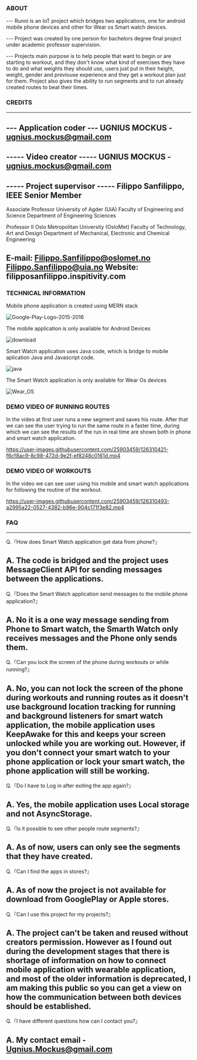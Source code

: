 ### ABOUT

--- Runni is an IoT project which bridges two applications, one for android mobile phone devices and other for Wear os Smart watch devices.

--- Project was created by one person for bachelors degree final project under academic professor supervision.

--- Projects main purpose is to help people that want to begin or are starting to workout, and they don't know what kind of exercises they have to do and what weights they should use, users just put in their height, weight, gender and previouse experience and they get a workout plan just for them. Project also gives the ability to run segments and to run already created routes to beat their times.

### CREDITS
-------------------------
--- Application coder ---
      UGNIUS MOCKUS - ugnius.mockus@gmail.com
-------------------------
----- Video creator -----
      UGNIUS MOCKUS - ugnius.mockus@gmail.com
-------------------------
----- Project supervisor -----
      Filippo Sanfilippo, IEEE Senior Member
-------------------------
Associate Professor
University of Agder (UiA)
Faculty of Engineering and Science
Department of Engineering Sciences

Professor II
Oslo Metropolitan University (OsloMet)
Faculty of Technology, Art and Design
Department of Mechanical, Electronic and Chemical Engineering

E-mail: Filippo.Sanfilippo@oslomet.no
        Filippo.Sanfilippo@uia.no
Website: filipposanfilippo.inspitivity.com
-------------------------
### TECHNICAL INFORMATION

Mobile phone application is created using MERN stack

![Google-Play-Logo-2015-2016](https://user-images.githubusercontent.com/25903459/126318648-3805077b-4359-4887-9166-2a4aa309e0ea.png)

The mobile application is only available for Android Devices 

![download](https://user-images.githubusercontent.com/25903459/126318792-25c7da61-25e5-413e-98f6-23eb3bb71d03.png)

Smart Watch application uses Java code, which is bridge to mobile aplication Java and Javascript code.

![java](https://user-images.githubusercontent.com/25903459/126332253-3c9d3dd5-4958-407d-aa79-f0d69d9314f7.png)

The Smart Watch application is only available for Wear Os devices

![Wear_OS](https://user-images.githubusercontent.com/25903459/126331944-516d2a84-bfe3-405f-b05f-7fea5ba3ddc4.png)


### DEMO VIDEO OF RUNNING ROUTES


In the video at first user runs a new segment and saves his route. After that we can see the user trying to run the same route in a faster time, during which we can see the results of the run in real time are shown both in phone and smart watch application.

https://user-images.githubusercontent.com/25903459/126310421-f6cf8ac9-8c98-472d-9e2f-ef8248c0161d.mp4

### DEMO VIDEO OF WORKOUTS

In the video we can see user using his mobile and smart watch applications for following the routine of the workout.

https://user-images.githubusercontent.com/25903459/126310493-a2995a22-0527-4382-b96e-904c171f3e82.mp4

### FAQ
------------------------------------------------------------------------------------
Q.『How does Smart Watch application get data from phone?』

A. The code is bridged and the project uses MessageClient API for sending messages between the applications.
------------------------------------------------------------------------------------
Q.『Does the Smart Watch application send messages to the mobile phone application?』

A. No it is a one way message sending from Phone to Smart watch, the Smarth Watch only receives messages and the Phone only sends them.
------------------------------------------------------------------------------------
Q.『Can you lock the screen of the phone during workouts or while running?』

A. No, you can not lock the screen of the phone during workouts and running routes as it doesn't use background location tracking for running and background listeners for smart watch application, the mobile application uses KeepAwake for this and keeps your screen unlocked while you are working out. However, if you don't connect your smart watch to your phone application or lock your smart watch, the phone application will still be working.
------------------------------------------------------------------------------------
Q.『Do I have to Log in after exiting the app again?』

A. Yes, the mobile application uses Local storage and not AsyncStorage.
------------------------------------------------------------------------------------
Q.『Is it possible to see other people route segments?』

A. As of now, users can only see the segments that they have created.
------------------------------------------------------------------------------------
Q.『Can I find the apps in stores?』

A. As of now the project is not available for download from GooglePlay or Apple stores.
------------------------------------------------------------------------------------
Q.『Can I use this project for my projects?』

A. The project can't be taken and reused without creators permission. However as I found out during the development stages that there is shortage of information on how to connect mobile application with wearable application, and most of the older information is deprecated, I am making this public so you can get a view on how the communication between both devices should be established.
------------------------------------------------------------------------------------
Q.『I have different questions how can I contact you?』

A. My contact email - Ugnius.Mockus@gmail.com
------------------------------------------------------------------------------------
